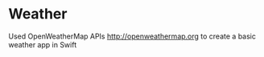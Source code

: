# Weather
Used OpenWeatherMap APIs http://openweathermap.org to create a basic weather app in Swift
